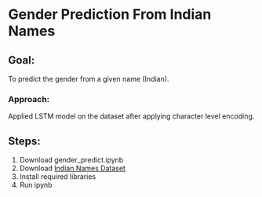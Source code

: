 # Gender Prediction From Indian Names

## Goal: 
To predict the gender from a given name (Indian).

### Approach: 
Applied LSTM model on the dataset after applying character level encoding.

## Steps: 
1. Download gender_predict.ipynb
2. Download [Indian Names Dataset](https://www.kaggle.com/chaitanyapatil7/indian-names)
3. Install required libraries
4. Run ipynb

